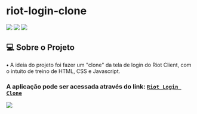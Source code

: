 # riot-login-clone

![](https://img.shields.io/badge/HTML5-E34F26?style=for-the-badge&logo=html5&logoColor=white)
![](https://img.shields.io/badge/CSS3-1572B6?style=for-the-badge&logo=css3&logoColor=white)
![](https://img.shields.io/badge/JavaScript-F7DF1E?style=for-the-badge&logo=javascript&logoColor=black)

## 💻 Sobre o Projeto

**•**  A ideia do projeto foi fazer um "clone" da tela de login do Riot Client, com o intuito de treino de HTML, CSS e Javascript.

### A aplicação pode ser acessada através do link: [`Riot Login Clone`](https://adriel-dev.github.io/riot-login-clone/)

![](gif1.gif)
